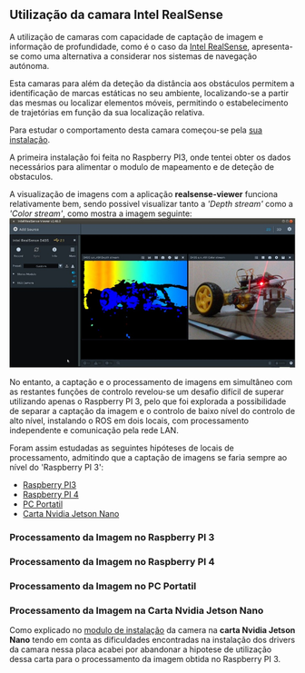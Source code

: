 ## Utilização da camara Intel RealSense
A utilização de camaras com capacidade de captação de imagem e informação de profundidade, como é o caso da [Intel RealSense](./Camara%20Intel%20RealSense.md), apresenta-se como uma alternativa a considerar nos sistemas de navegação autónoma.

Esta camaras para além da deteção da distância aos obstáculos permitem a identificação de marcas estáticas no seu ambiente, localizando-se a partir das mesmas ou localizar elementos móveis, permitindo o estabelecimento de trajetórias em função da sua localização relativa.

Para estudar o comportamento desta camara começou-se pela [sua instalação](./Instalação%20da%20camara%20Intel%20RealSense.md).

A primeira instalação foi feita no Raspberry PI3, onde tentei obter os dados necessários para alimentar o modulo de mapeamento e de deteção de obstaculos.

A visualização de imagens com a aplicação __realsense-viewer__ funciona relativamente bem, sendo possivel visualizar tanto a _'Depth stream'_ como a _'Color stream'_, como mostra a imagem seguinte:
![realsense-viewer-rpi3](../imgs/realsense-viewer-rpi3.jpg)



No entanto, a captação e o processamento de imagens em simultâneo com as restantes funções de controlo revelou-se um desafio difícil de superar utilizando apenas o Raspberry PI 3, pelo que foi explorada a possibilidade de separar a captação da imagem e o controlo de baixo nível do controlo de alto nível, instalando o ROS em dois locais, com processamento independente e comunicação pela rede LAN.

Foram assim estudadas as seguintes hipóteses de locais de processamento, admitindo que a captação de imagens se faria sempre ao nível do 'Raspberry PI 3':
- [Raspberry PI3](#Processamento-da-Imagem-no-Raspberry-PI-3)
- [Raspberry PI 4](#Processamento-da-Imagem-no-Raspberry-PI-4)
- [PC Portatil](#Processamento-da-Imagem-no-PC-Portatil)
- [Carta Nvidia Jetson Nano](#Processamento-da-Imagem-na-Carta-Nvidia-Jetson-Nano)

### Processamento da Imagem no Raspberry PI 3

### Processamento da Imagem no Raspberry PI 4

### Processamento da Imagem no PC Portatil

### Processamento da Imagem na Carta Nvidia Jetson Nano

Como explicado no [modulo de instalação](../docs/Instalação%20da%20camara%20Intel%20RealSense.md#instalação-do-sdk-da-camara) da camera na __carta Nvidia Jetson Nano__ tendo em conta as dificuldades encontradas na instalação dos drivers da camara nessa placa acabei por abandonar a hipotese de utilização dessa carta para o processamento da imagem obtida no Raspberry PI 3.
